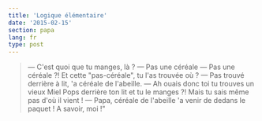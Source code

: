 ```yaml
---
title: 'Logique élémentaire'
date: '2015-02-15'
section: papa
lang: fr
type: post
---
```


> — C'est quoi que tu manges, là ?
> — Pas une céréale
> — Pas une céréale ?! Et cette "pas-céréale", tu l'as trouvée où ?
> — Pas trouvé derrière à lit, 'a céréale de l'abeille.
> — Ah ouais donc toi tu trouves un vieux Miel Pops derrière ton lit et tu le manges ?! Mais tu sais même pas d'où il vient !
> — Papa, céréale de l'abeille 'a venir de dedans le paquet ! A savoir, moi !"

